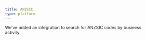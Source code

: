 ```yaml
---
title: ANZSIC
type: platform
---
```


We've added an integration to search for ANZSIC codes by business activity.